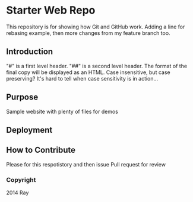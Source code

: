 # Starter Web Repo

This repository is for showing how Git and GitHub work. Adding a line for rebasing example, then more changes from my feature branch too.  

## Introduction
"#" is a first level header.
"##" is a second level header. 
The format of the final copy will be displayed as an HTML. 
Case insensitive, but case preserving? It's hard to tell when case sensitivity is in action... 

## Purpose

Sample website with plenty of files for demos

## Deployment

## How to Contribute

Please for this respotistory and then issue Pull request for review

### Copyright

2014 Ray

